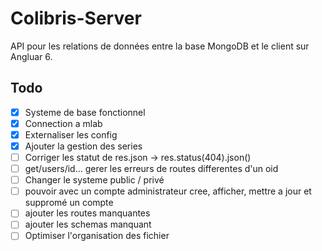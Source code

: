 # Colibris-Server

API pour les relations de données entre la base MongoDB et le client sur Angluar 6.

## Todo

- [x] Systeme de base fonctionnel
- [x] Connection a mlab
- [x] Externaliser les config
- [x] Ajouter la gestion des series
- [ ] Corriger les statut de res.json -> res.status(404).json()
- [ ] get/users/id... gerer les erreurs de routes differentes d'un oid
- [ ] Changer le systeme public / privé
- [ ] pouvoir avec un compte administrateur cree, afficher, mettre a jour et suppromé un compte
- [ ] ajouter les routes manquantes
- [ ] ajouter les schemas manquant
- [ ] Optimiser l'organisation des fichier
